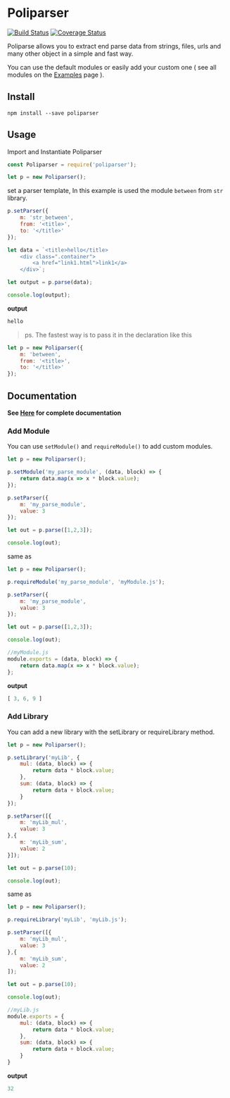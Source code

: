 # **Poliparser**
[![Build Status](https://travis-ci.org/colgatto/Poliparser.svg?branch=master)](https://travis-ci.org/colgatto/Poliparser) [![Coverage Status](https://coveralls.io/repos/github/colgatto/Poliparser/badge.svg?branch=master)](https://coveralls.io/github/colgatto/Poliparser?branch=master)

Poliparse allows you to extract end parse data from strings, files, urls and many other object in a simple and fast way.

You can use the default modules or easily add your custom one ( see all modules on the [Examples](https://github.com/colgatto/Poliparser/tree/master/Examples) page ).

## **Install**

```
npm install --save poliparser 
```

## **Usage**

Import and Instantiate Poliparser

```js
const Poliparser = require('poliparser');

let p = new Poliparser();
```

set a parser template,
In this example is used the module `between` from `str` library.

```js
p.setParser({
	m: 'str_between',
	from: '<title>',
	to: '</title>'
});
```



```js
let data = `<title>hello</title>
	<div class=".container">
		<a href="link1.html">link1</a>
	</div>`;

let output = p.parse(data);

console.log(output);
```
**output**
```js
hello
```

>ps. The fastest way is to pass it in the declaration like this

```js
let p = new Poliparser({
	m: 'between',
	from: '<title>',
	to: '</title>'
});
```
## **Documentation**

**See [Here](https://github.com/colgatto/Poliparser/tree/master/Examples) for complete documentation**

### Add Module

You can use `setModule()` and `requireModule()` to add custom modules.

```js
let p = new Poliparser();

p.setModule('my_parse_module', (data, block) => {
	return data.map(x => x * block.value);
});

p.setParser({
	m: 'my_parse_module',
	value: 3
});

let out = p.parse([1,2,3]);

console.log(out);
```

same as

```js
let p = new Poliparser();

p.requireModule('my_parse_module', 'myModule.js');

p.setParser({
	m: 'my_parse_module',
	value: 3
});

let out = p.parse([1,2,3]);

console.log(out);
```

```js
//myModule.js
module.exports = (data, block) => {
	return data.map(x => x * block.value);
};
```

**output**
```js
[ 3, 6, 9 ]
```

### Add Library

You can add a new library with the setLibrary or requireLibrary method.

```js
let p = new Poliparser();

p.setLibrary('myLib', {
	mul: (data, block) => {
		return data * block.value;
	},
	sum: (data, block) => {
		return data + block.value;
	}
});

p.setParser([{
	m: 'myLib_mul',
	value: 3
},{
	m: 'myLib_sum',
	value: 2
}]);

let out = p.parse(10);

console.log(out);
```

same as

```js
let p = new Poliparser();

p.requireLibrary('myLib', 'myLib.js');

p.setParser([{
	m: 'myLib_mul',
	value: 3
},{
	m: 'myLib_sum',
	value: 2
]);

let out = p.parse(10);

console.log(out);
```

```js
//myLib.js
module.exports = {
	mul: (data, block) => {
		return data * block.value;
	},
	sum: (data, block) => {
		return data + block.value;
	}
}
```

**output**

```js
32
```